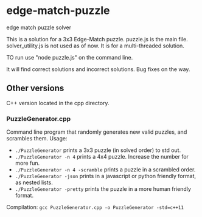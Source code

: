 # edge-match-puzzle
edge match puzzle solver 

This is a solution for a 3x3 Edge-Match puzzle.
puzzle.js is the main file. solver_utility.js is not used as of now. It is for a multi-threaded solution.

TO run use "node puzzle.js" on the command line.

It will find correct solutions and incorrect solutions. Bug fixes on the way.


## Other versions
C++ version located in the cpp directory.

### PuzzleGenerator.cpp
Command line program that randomly generates new valid puzzles, and scrambles them. Usage:

* `./PuzzleGenerator` prints a 3x3 puzzle (in solved order) to std out.
* `./PuzzleGenerator -n 4` prints a 4x4 puzzle. Increase the number for more fun.
* `./PuzzleGenerator -n 4 -scramble` prints a puzzle in a scrambled order.
* `./PuzzleGenerator -json` prints in a javascript or python friendly format, as nested lists.
* `./PuzzleGenerator -pretty` prints the puzzle in a more human friendly format.

Compilation: `gcc PuzzleGenerator.cpp -o PuzzleGenerator -std=c++11`
